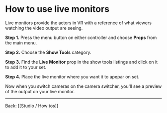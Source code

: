 # How to use live monitors

Live monitors provide the actors in VR with a reference of what viewers watching the video output are seeing.

**Step 1.** Press the menu button on either controller and choose **Props** from the main menu.

**Step 2.** Choose the **Show Tools** category.

**Step 3.** Find the **Live Monitor** prop in the show tools listings and click on it to add it to your set.

**Step 4.** Place the live monitor where you want it to apepar on set.

Now when you switch cameras on the camera switcher, you'll see a preview of the output on your live monitor.

---

Back: [[Studio / How tos]]
